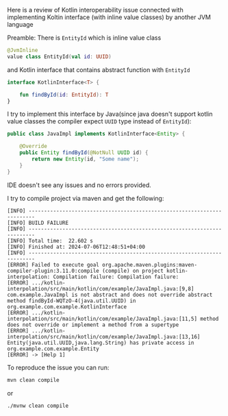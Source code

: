 Here is a review of Kotlin interoperability issue connected with implementing Koltin interface (with inline value classes) by another JVM language 

Preamble:
There is `EntityId` which is inline value class
```kotlin
@JvmInline
value class EntityId(val id: UUID)
```

and Kotlin interface that contains abstract function with `EntityId`
```kotlin
interface KotlinInterface<T> {

    fun findById(id: EntityId): T
}
```

I try to implement this interface by 
Java(since java doesn't support kotlin value classes the compiler expect `UUID` type instead of `EntityId`):
```java
public class JavaImpl implements KotlinInterface<Entity> {

    @Override
    public Entity findById(@NotNull UUID id) {
        return new Entity(id, "Some name");
    }
}
```

IDE doesn't see any issues and no errors provided.

I try to compile project via maven and get the following:
```
[INFO] ------------------------------------------------------------------------
[INFO] BUILD FAILURE
[INFO] ------------------------------------------------------------------------
[INFO] Total time:  22.602 s
[INFO] Finished at: 2024-07-06T12:48:51+04:00
[INFO] ------------------------------------------------------------------------
[ERROR] Failed to execute goal org.apache.maven.plugins:maven-compiler-plugin:3.11.0:compile (compile) on project kotlin-interpolation: Compilation failure: Compilation failure: 
[ERROR] .../kotlin-interpolation/src/main/kotlin/com/example/JavaImpl.java:[9,8] com.example.JavaImpl is not abstract and does not override abstract method findById-WQTzO-4(java.util.UUID) in org.example.com.example.KotlinInterface
[ERROR] .../kotlin-interpolation/src/main/kotlin/com/example/JavaImpl.java:[11,5] method does not override or implement a method from a supertype
[ERROR] .../kotlin-interpolation/src/main/kotlin/com/example/JavaImpl.java:[13,16] Entity(java.util.UUID,java.lang.String) has private access in org.example.com.example.Entity
[ERROR] -> [Help 1]
```

To reproduce the issue you can run: 

```bash
mvn clean compile
```
or
```bash
./mvnw clean compile
```

